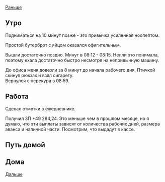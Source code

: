 [Раньше](2020.07.09.md)  
## Утро
Подниматься на 10 минут позже - это привычка усиленная ноопептом.

Простой бутерброт с яйцом оказался офигительным.

Вышли достаточно поздно. Минут в 08:12 - 08:15. Нелли это понимала, поэтому ехала достаточно быстро несмотря на непривычную машину.

До офиса меня довезли за 8 минут до начала рабочего дня. Птичкой скинул рюкзак и взял сигарету.  
Вернулся с перекура в 08:59.
## Работа
Сделал отметки в ежедневнике.

Получил ЗП +49 284,24. Это меньше чем в прошлом месяце, но я думаю, что эти выплаты зависят от количества рабочих дней, размера аванса и наличной части. Посмотрим, что выдадут в кассе.


## Путь домой
## Дома
[Дальше](2020.07.11.md)